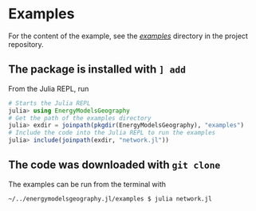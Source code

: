 # Examples

For the content of the example, see the *[examples](https://github.com/EnergyModelsX/EnergyModelsGeography.jl/tree/main/examples)* directory in the project repository.

## The package is installed with `] add`

From the Julia REPL, run

```julia
# Starts the Julia REPL
julia> using EnergyModelsGeography
# Get the path of the examples directory
julia> exdir = joinpath(pkgdir(EnergyModelsGeography), "examples")
# Include the code into the Julia REPL to run the examples
julia> include(joinpath(exdir, "network.jl"))
```

## The code was downloaded with `git clone`

The examples can be run from the terminal with

```shell script
~/../energymodelsgeography.jl/examples $ julia network.jl
```
